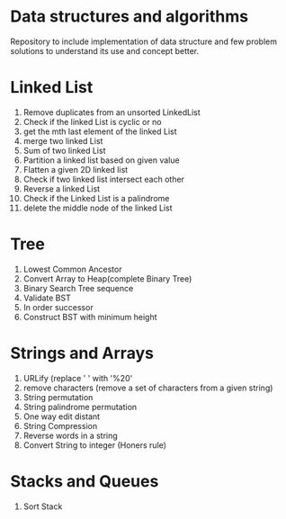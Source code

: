 # Data structures and algorithms

Repository to include implementation of data structure and few problem solutions to understand its use and concept better.
# Linked List 
  <ol>
  <li>Remove duplicates from an unsorted LinkedList</li>
  <li>Check if the linked List is cyclic or no</li>
  <li>get the mth last element of the linked List</li>
  <li>merge two linked List</li>
  <li>Sum of two linked List</li>
  <li>Partition a linked list based on given value</li>
  <li>Flatten a given 2D linked list</li>
  <li>Check if two linked list intersect each other</li>
  <li>Reverse a linked List</li>
  <li>Check if the Linked List is a palindrome</li>
  <li>delete the middle node of the linked List</li>

  </ol>

# Tree
<ol>
<li>Lowest Common Ancestor</li>
<li>Convert Array to Heap(complete Binary Tree)</li>
<li>Binary Search Tree sequence</li>
<li>Validate BST</li>
<li>In order successor</li>
<li>Construct BST with minimum height</li>
</ol>

# Strings and Arrays
<ol>
<li>URLify (replace ' ' with '%20'</li>
<li>remove characters (remove a set of characters from a given string)</li>
<li>String permutation</li>
<li>String palindrome permutation</li>
<li>One way edit distant</li>
<li>String Compression</li>
<li>Reverse words in a string</li>
<li>Convert String to integer (Honers rule)</li>
</ol>

# Stacks and Queues
<ol>
<li>Sort Stack</li>
</ol>